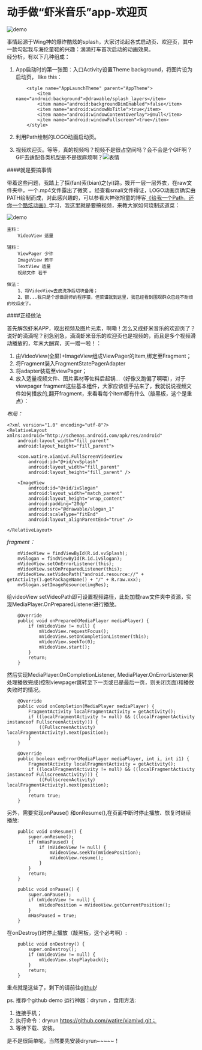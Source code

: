 # 动手做“虾米音乐”app-欢迎页

![demo](http://i.giphy.com/37c2VScSRIu5y.gif)
  
  事情起源于Wing神的爆炸酷炫的splash，大家讨论起各式启动页、欢迎页，其中一款勾起我与海伦童鞋的兴趣：滴滴打车首次启动的动画效果。  
经分析，有以下几种组成：
	
1. App启动时的第一张图：入口Activity设置Theme background，将图片设为启动页，
	like this：
	
	```
		<style name="AppLaunchTheme" parent="AppTheme">  
			<item name="android:background">@drawable/splash_layers</item>  
			<item name="android:backgroundDimEnabled">false</item>  
			<item name="android:windowNoTitle">true</item>  
			<item name="android:windowContentOverlay">@null</item>  
			<item name="android:windowFullscreen">true</item>  
		</style>
	```
    
2. 利用Path绘制的LOGO动画启动页。
3. 视频欢迎页。等等，真的视频吗？视频不是很占空间吗？会不会是个GIF啊？GIF去适配各类机型是不是很麻烦啊？![表情](http://img3.qianzhan123.com/news/201605/18/20160622-24fdc23afcadde9c_360x190.jpg)

####就是要搞事情

带着这些问题，我踏上了探(fan)索(bian)之(yi)路。拨开一层一层外衣，在raw文件夹中，一个.mp4文件露出了微笑
。经查看smali文件得证，LOGO动画页确实由PATH绘制而成，对此感兴趣的，可以参看大神张旭童的博客[《给我一个Path，还你一个酷炫动画》](http://blog.csdn.net/zxt0601/article/details/53040506)学习，我这里就是要搞视频，来教大家如何烧制这道菜：
    
![demo](http://i.giphy.com/sG4JKXkVpLv4k.gif)

    主料：
        VideoView 适量
       
    辅料：
        ViewPager 少许
        ImageView 若干
        TextView 适量
        视频文件 若干
        
    做法：
        1、将VideoView去皮洗净后切块备用；
        2、额...我只是个想做厨师的程序猿，但菜谱就到这里，我已经看到围观群众已经不耐烦的咬瓜皮了。
        
####正经做法

首先解包虾米APP，取出视频及图片元素，啊嘞！怎么又成虾米音乐的欢迎页了？说好的滴滴呢？别急别急，滴滴虾米音乐的欢迎页也是视频的，而且是多个视频滑动播放的，年末大酬宾，买一赠一啦！：
    
1. 由VideoView(全屏)+ImageView组成ViewPager的Item,绑定至Fragment；
2. 将Fragment装入FragmentStatePagerAdapter
3. 将adapter装载至viewPager；
4. 放入适量视频文件、图片素材等佐料后起锅...（好像又跑偏了啊喂），对于viewpager fragment这些基本组件，大家应该信手拈来了，我就说说视频文件如何播放的,翻开fragment，来看看每个item都有什么（敲黑板，这个是重点）：  

*布局：*

```
<?xml version="1.0" encoding="utf-8"?>  
<RelativeLayout xmlns:android="http://schemas.android.com/apk/res/android"
	android:layout_width="fill_parent"  
	android:layout_height="fill_parent">  
	
    <com.watire.xiamivd.FullScreenVideoView
        android:id="@+id/vvSplash"
        android:layout_width="fill_parent"
        android:layout_height="fill_parent" />
        
    <ImageView
        android:id="@+id/ivSlogan"
        android:layout_width="match_parent"
        android:layout_height="wrap_content"
        android:padding="20dp"
        android:src="@drawable/slogan_1"
        android:scaleType="fitEnd"
        android:layout_alignParentEnd="true" />  
        
</RelativeLayout>

```

*fragment：*
          
```
	mVideoView = findViewById(R.id.vvSplash);
	mvSlogan = findViewById(R.id.ivSlogan);
	mVideoView.setOnErrorListener(this);
	mVideoView.setOnPreparedListener(this);
	mVideoView.setVideoPath("android.resource://" + getActivity().getPackageName() + "/" + R.raw.xxx);
	mvSlogan.setImageResource(imgRes);
```        
给videoView setVideoPath即可设置视频路径，此处加载raw文件夹中资源，实现MediaPlayer.OnPreparedListener进行播放。

```
	@Override
	public void onPrepared(MediaPlayer mediaPlayer) {
		if (mVideoView != null) {
			mVideoView.requestFocus();
			mVideoView.setOnCompletionListener(this);
			mVideoView.seekTo(0);
			mVideoView.start();
		}
		return;
	}
```


然后实现MediaPlayer.OnCompletionListener, MediaPlayer.OnErrorListener来处理播放完成(控制viewpager跳转至下一页或已是最后一页，则关闭页面)和播放失败时的情况。

```
    @Override
    public void onCompletion(MediaPlayer mediaPlayer) {
        FragmentActivity localFragmentActivity = getActivity();
        if ((localFragmentActivity != null) && ((localFragmentActivity instanceof FullscreenActivity))) {
            ((FullscreenActivity) localFragmentActivity).next(position);
        }
    }

    @Override
    public boolean onError(MediaPlayer mediaPlayer, int i, int i1) {
        FragmentActivity localFragmentActivity = getActivity();
        if ((localFragmentActivity != null) && ((localFragmentActivity instanceof FullscreenActivity))) {
            ((FullscreenActivity) localFragmentActivity).next(position);
        }
        return true;
    }
```
    
另外，需要实现onPause() 和onResume(),在页面中断时停止播放、恢复时继续播放:

```
    public void onResume() {
        super.onResume();
        if (mHasPaused) {
            if (mVideoView != null) {
                mVideoView.seekTo(mVideoPosition);
                mVideoView.resume();
            }
        }
        return;
    }

    public void onPause() {
        super.onPause();
        if (mVideoView != null) {
            mVideoPosition = mVideoView.getCurrentPosition();
        }
        mHasPaused = true;
    }
```
   
在onDestroy()时停止播放（敲黑板，这个必考啊）:

```
    public void onDestroy() {
        super.onDestroy();
        if (mVideoView != null) {
            mVideoView.stopPlayback();
        }
        return;
    }
```
重点就是这些了，剩下的请前往[github](https://github.com/watire/xiamivd.git)!

ps. 推荐个github demo 运行神器：dryrun ，食用方法:

1. 连接手机；
2. 执行命令：dryrun https://github.com/watire/xiamivd.git；
3. 等待下载、安装。

是不是很简单呢，当然要先安装dryrun~~~~~！
